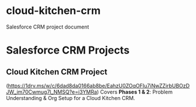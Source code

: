 # cloud-kitchen-crm
Salesforce CRM project document
# Salesforce CRM Projects

## Cloud Kitchen CRM Project  
(https://1drv.ms/w/c/6dad8da0166ab8be/EahzU0ZOqOFIu7iNwZZirbUBOzDJW_im70Cwmug7l_NMSQ?e=i3YMRa)
Covers **Phases 1 & 2**: Problem Understanding & Org Setup for a Cloud Kitchen CRM.
